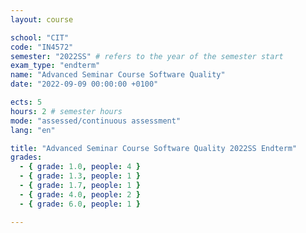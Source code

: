 ```yaml
---
layout: course

school: "CIT"
code: "IN4572"
semester: "2022SS" # refers to the year of the semester start
exam_type: "endterm"
name: "Advanced Seminar Course Software Quality"
date: "2022-09-09 00:00:00 +0100"

ects: 5
hours: 2 # semester hours
mode: "assessed/continuous assessment"
lang: "en"

title: "Advanced Seminar Course Software Quality 2022SS Endterm"
grades:
  - { grade: 1.0, people: 4 }
  - { grade: 1.3, people: 1 }
  - { grade: 1.7, people: 1 }
  - { grade: 4.0, people: 2 }
  - { grade: 6.0, people: 1 }

---
```



